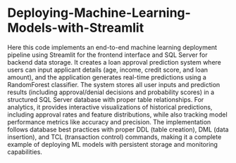 # Deploying-Machine-Learning-Models-with-Streamlit
Here this code implements an end-to-end machine learning deployment pipeline using Streamlit for the frontend interface and SQL Server for backend data storage. It creates a loan approval prediction system where users can input applicant details (age, income, credit score, and loan amount), and the application generates real-time predictions using a RandomForest classifier. The system stores all user inputs and prediction results (including approval/denial decisions and probability scores) in a structured SQL Server database with proper table relationships. For analytics, it provides interactive visualizations of historical predictions, including approval rates and feature distributions, while also tracking model performance metrics like accuracy and precision. The implementation follows database best practices with proper DDL (table creation), DML (data insertion), and TCL (transaction control) commands, making it a complete example of deploying ML models with persistent storage and monitoring capabilities.
